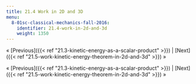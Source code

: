 ```yaml
---
title: 21.4 Work in 2D and 3D
menu:
  8-01sc-classical-mechanics-fall-2016:
    identifier: 21.4-work-in-2d-and-3d
    weight: 1350
---
```

« [Previous]({{< ref "21.3-kinetic-energy-as-a-scalar-product" >}}) | [Next]({{< ref "21.5-work-kinetic-energy-theorem-in-2d-and-3d" >}}) »

« [Previous]({{< ref "21.3-kinetic-energy-as-a-scalar-product" >}}) | [Next]({{< ref "21.5-work-kinetic-energy-theorem-in-2d-and-3d" >}}) »